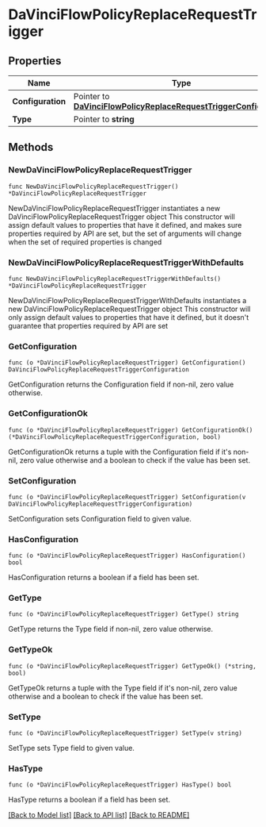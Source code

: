 # DaVinciFlowPolicyReplaceRequestTrigger

## Properties

Name | Type | Description | Notes
------------ | ------------- | ------------- | -------------
**Configuration** | Pointer to [**DaVinciFlowPolicyReplaceRequestTriggerConfiguration**](DaVinciFlowPolicyReplaceRequestTriggerConfiguration.md) |  | [optional] 
**Type** | Pointer to **string** |  | [optional] 

## Methods

### NewDaVinciFlowPolicyReplaceRequestTrigger

`func NewDaVinciFlowPolicyReplaceRequestTrigger() *DaVinciFlowPolicyReplaceRequestTrigger`

NewDaVinciFlowPolicyReplaceRequestTrigger instantiates a new DaVinciFlowPolicyReplaceRequestTrigger object
This constructor will assign default values to properties that have it defined,
and makes sure properties required by API are set, but the set of arguments
will change when the set of required properties is changed

### NewDaVinciFlowPolicyReplaceRequestTriggerWithDefaults

`func NewDaVinciFlowPolicyReplaceRequestTriggerWithDefaults() *DaVinciFlowPolicyReplaceRequestTrigger`

NewDaVinciFlowPolicyReplaceRequestTriggerWithDefaults instantiates a new DaVinciFlowPolicyReplaceRequestTrigger object
This constructor will only assign default values to properties that have it defined,
but it doesn't guarantee that properties required by API are set

### GetConfiguration

`func (o *DaVinciFlowPolicyReplaceRequestTrigger) GetConfiguration() DaVinciFlowPolicyReplaceRequestTriggerConfiguration`

GetConfiguration returns the Configuration field if non-nil, zero value otherwise.

### GetConfigurationOk

`func (o *DaVinciFlowPolicyReplaceRequestTrigger) GetConfigurationOk() (*DaVinciFlowPolicyReplaceRequestTriggerConfiguration, bool)`

GetConfigurationOk returns a tuple with the Configuration field if it's non-nil, zero value otherwise
and a boolean to check if the value has been set.

### SetConfiguration

`func (o *DaVinciFlowPolicyReplaceRequestTrigger) SetConfiguration(v DaVinciFlowPolicyReplaceRequestTriggerConfiguration)`

SetConfiguration sets Configuration field to given value.

### HasConfiguration

`func (o *DaVinciFlowPolicyReplaceRequestTrigger) HasConfiguration() bool`

HasConfiguration returns a boolean if a field has been set.

### GetType

`func (o *DaVinciFlowPolicyReplaceRequestTrigger) GetType() string`

GetType returns the Type field if non-nil, zero value otherwise.

### GetTypeOk

`func (o *DaVinciFlowPolicyReplaceRequestTrigger) GetTypeOk() (*string, bool)`

GetTypeOk returns a tuple with the Type field if it's non-nil, zero value otherwise
and a boolean to check if the value has been set.

### SetType

`func (o *DaVinciFlowPolicyReplaceRequestTrigger) SetType(v string)`

SetType sets Type field to given value.

### HasType

`func (o *DaVinciFlowPolicyReplaceRequestTrigger) HasType() bool`

HasType returns a boolean if a field has been set.


[[Back to Model list]](../README.md#documentation-for-models) [[Back to API list]](../README.md#documentation-for-api-endpoints) [[Back to README]](../README.md)



